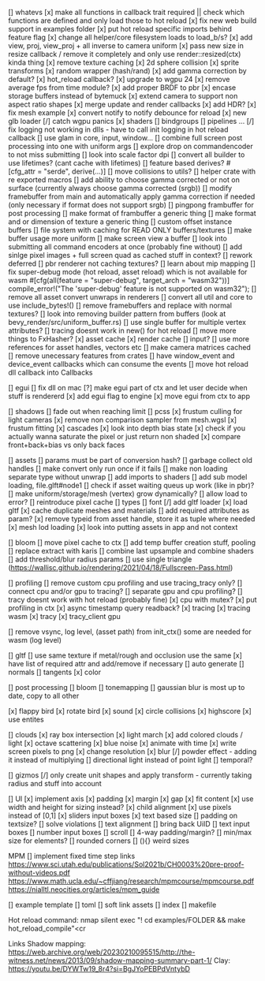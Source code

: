 [] whatevs
    [x] make all functions in callback trait required || check which functions are defined and only load those to hot reload
    [x] fix new web build support in examples folder
    [x] put hot reload specific imports behind feature flag
    [x] change all helper/core filesystem loads to load_b/s?
    [x] add view, proj, view_proj + all inverse to camera uniform
    [x] pass new size in resize callback /  remove it completely and only use render::resized(ctx) kinda thing
    [x] remove texture caching
    [x] 2d sphere collision
    [x] sprite transforms
    [x] random wrapper (hash/rand)
    [x] add gamma correction by default?
    [x] hot_reload callback?
    [x] upgrade to wgpu 24
    [x] remove average fps from time module?
    [x] add proper BRDF to pbr
    [x] encase storage buffers instead of bytemuck
    [x] extend camera to support non aspect ratio shapes
    [x] merge update and render callbacks
    [x] add HDR?
    [x] fix mesh example
    [x] convert notify to notify debounce for reload
        [x] new glb loader
    [/] catch wgpu panics
        [x] shaders
        [] bindgroups
        [] pipelines
        ...
    [/] fix logging not working in dlls
        - have to call init logging in hot reload callback
    [] use glam in core, input, window...
    [] combine full screen post processing into one with uniform args
    [] explore drop on commandencoder to not miss submitting
    [] look into scale factor dpi
    [] convert all builder to use lifetimes? (cant cache with lifetimes)
    [] feature based derives? #\[cfg_attr = "serde", derive(...)\]
    [] move collisions to utils?
    [] helper crate with re exported macros
    [] add ability to choose gamma corrected or not on surface (currently always choose gamma corrected (srgb))
    [] modify framebuffer from main and automatically apply gamma correction if needed (only necessary if format does not support srgb)
    [] pingpong frambuffer for post processing
    [] make format of frambuffer a generic thing
    [] make format and or dimension of texture a generic thing
    [] custom offset instance buffers
    [] file system with caching for READ ONLY buffers/textures
    [] make buffer usage more uniform
    [] make screen view a buffer
    [] look into submitting all command encoders at once (probably fine without)
    [] add sinlge pixel images + full screen quad as cached stuff in context?
    [] rework deferred
    [] pbr renderer not caching textures? 
    [] learn about mip mapping
    [] fix super-debug mode (hot reload, asset reload) which is not available for wasm
        #[cfg(all(feature = "super-debug", target_arch = "wasm32"))]
        compile_error!("The 'super-debug' feature is not supported on wasm32");
    [] remove all asset convert unwraps in renderers
    [] convert all util and core to use include_bytes!()
    [] remove framebuffers and replace with normal textures?
    [] look into removing builder pattern from buffers (look at bevy_render/src/uniform_buffer.rs)
    [] use single buffer for multiple vertex attributes?
    [] tracing doesnt work in new() for hot reload
    [] move more things to FxHasher?
        [x] asset cache
        [x] render cache
        [] input?
    [] use more references for asset handles, vectors etc
    [] make camera matrices cached
    [] remove unecessary features from crates
    [] have window_event and device_event callbacks which can consume the events
    [] move hot reload dll callback into Callbacks

[] egui
    [] fix dll on mac
    [?] make egui part of ctx and let user decide when stuff is rendererd
    [x] add egui flag to engine
    [x] move egui from ctx to app


[] shadows
    [] fade out when reaching limit
    [] pcss
    [x] frustum culling for light cameras
    [x] remove non comparison sampler from mesh.wgsl
    [x] frustum fitting
    [x] cascades
    [x] look into depth bias state 
    [x] check if you actually wanna saturate the pixel or just return non shaded
    [x] compare front+back+bias vs only back faces

[] assets 
    [] params must be part of conversion hash?
    [] garbage collect old handles
    [] make convert only run once if it fails
    [] make non loading separate type without unwrap
    [] add imports to shaders
    [] add sub model loading, file.glft#node1
    [] check if asset waiting queus up work (like in pbr)?
    [] make uniform/storage/mesh (vertex) grow dynamically?
    [] allow load to error?
    [] reintroduce pixel cache
    [] types
        [] font
    [/] add gltf loader
        [x] load gltf
        [x] cache duplicate meshes and materials
        [] add required attributes as param?
    [x] remove typeid from asset handle, store it as tuple where needed
    [x] mesh lod loading 
    [x] look into putting assets in app and not context

[] bloom
    [] move pixel cache to ctx
    [] add temp buffer creation stuff, pooling
    [] replace extract with karis
    [] combine last upsample and combine shaders
    [] add threshold/blur radius params
    [] use single triangle (https://wallisc.github.io/rendering/2021/04/18/Fullscreen-Pass.html)

[] profiling
    [] remove custom cpu profiling and use tracing_tracy only?
    [] connect cpu and/or gpu to tracing?
    [] separate gpu and cpu profiling?
    [] tracy doesnt work with hot reload (probably fine)
    [x] cpu with mutex?
    [x] put profiling in ctx
    [x] async timestamp query readback?
    [x] tracing
        [x] tracing wasm
        [x] tracy
        [x] tracy_client gpu


[] remove vsync, log level, (asset path) from init_ctx()
    some are needed for wasm (log level)

[] gltf
    [] use same texture if metal/rough and occlusion use the same
    [x] have list of required attr and add/remove if necessary
    [] auto generate
        [] normals
        [] tangents
        [x] color

[] post processing
    [] bloom
    [] tonemapping
    [] gaussian blur is most up to date, copy to all other

[x] flappy bird
    [x] rotate bird
    [x] sound
    [x] circle collisions
    [x] highscore
    [x] use entites

[] clouds
    [x] ray box intersection
    [x] light march
    [x] add colored clouds / light
    [x] octave scattering
    [x] blue noise
    [x] animate with time
    [x] write screen pixels to png
    [x] change resolution
    [x] blur 
    [/] powder effect
        - adding it instead of multiplying
    [] directional light instead of point light
    [] temporal? 

[] gizmos
    [/] only create unit shapes and apply transform
        - currently taking radius and stuff into account

[] UI
    [x] implement axis
    [x] padding
    [x] margin
    [x] gap
    [x] fit content
    [x] use width and height for sizing instead?
    [x] child alignment
    [x] use pixels instead of [0,1]
    [x] sliders input boxes
    [x] text based size 
    [] padding on textsize?
    [] solve violations
    [] text alignment
    [] bring back UiID
    [] text input boxes
    [] number input boxes
    [] scroll
    [] 4-way padding/margin?
    [] min/max size for elements?
    [] rounded corners
    [] (){} weird sizes

MPM
    [] implement fixed time step
links
https://www.sci.utah.edu/publications/Sol2021b/CH0003%20pre-proof-without-videos.pdf
https://www.math.ucla.edu/~cffjiang/research/mpmcourse/mpmcourse.pdf
https://nialltl.neocities.org/articles/mpm_guide

[] example template
    [] toml
    [] soft link assets
    [] index
    [] makefile

Hot reload command:
    nmap <c-p> <cmd>silent exec "! cd examples/FOLDER && make hot_reload_compile"<cr

Links
Shadow mapping: https://web.archive.org/web/20230210095515/http://the-witness.net/news/2013/09/shadow-mapping-summary-part-1/
Clay: https://youtu.be/DYWTw19_8r4?si=BgJYoPEBPdVntybD
